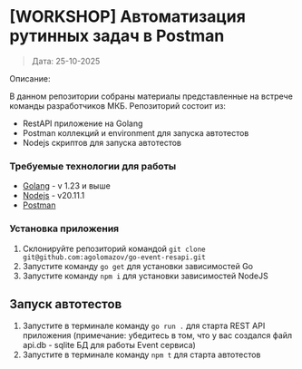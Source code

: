 # [WORKSHOP] Автоматизация рутинных задач в Postman

> Дата: 25-10-2025

Описание:

В данном репозитории собраны материалы представленные на встрече команды разработчиков МКБ.
Репозиторий состоит из:

- RestAPI приложение на Golang
- Postman коллекций и environment для запуска автотестов
- Nodejs скриптов для запуска автотестов

### Требуемые технологии для работы

- [Golang](https://go.dev/) - v 1.23 и выше
- [Nodejs](https://nodejs.org/en) - v20.11.1
- [Postman](https://www.postman.com/)

### Установка приложения

1. Склонируйте репозиторий командой `git clone git@github.com:agolomazov/go-event-resapi.git`
2. Запустите команду `go get` для установки зависимостей Go
3. Запустите команду `npm i` для установки зависимостей NodeJS

## Запуск автотестов

1. Запустите в терминале команду `go run .` для старта REST API приложения (примечание: убедитесь в том, что у вас создался файл api.db - sqlite БД для работы Event сервиса)
2. Запустите в терминале команду `npm t` для старта автотестов
